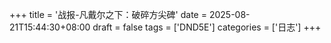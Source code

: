 +++
title = '战报-凡戴尔之下：破碎方尖碑'
date = 2025-08-21T15:44:30+08:00
draft = false
tags = ['DND5E']
categories = ['日志']
+++
